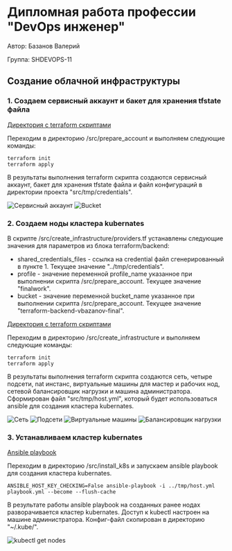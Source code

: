 # Дипломная работа профессии "DevOps инженер"

Автор: Базанов Валерий

Группа: SHDEVOPS-11


## Создание облачной инфраструктуры

### 1. Создаем сервисный аккаунт и бакет для хранения tfstate файла

[Директория с terraform скриптами](./src/prepare_account/)

Переходим в директорию /src/prepare_account и выполняем следующие команды:

```
terraform init
terraform apply
```

В результаты выполнения terraform скрипта создаются сервисный аккаунт, бакет для хранения tfstate файла и файл конфигураций в директории проекта "src/tmp/credentials".

<image src="img/service_account.png" alt="Сервисный аккаунт">

<image src="img/bucket.png" alt="Bucket">


### 2. Создаем ноды кластера kubernates

В скрипте /src/create_infrastructure/providers.tf устанавлены следующие значения для параметров из блока terraform/backend:
- shared_credentials_files - ссылка на credential файл сгенерированный в пункте 1. Текущее значение "../tmp/credentials".
- profile - значение переменной profile_name указанное при выполнении скрипта /src/prepare_account. Текущее значение "finalwork".
- bucket - значение переменной bucket_name указанное при выполнении скрипта /src/prepare_account. Текущее значение "terraform-backend-vbazanov-final".

[Директория с terraform скриптами](./src/create_infrastructure/)

Переходим в директорию /src/create_infrastructure и выполняем следующие команды:

```
terraform init
terraform apply
```

В результаты выполнения terraform скрипта создаются сеть, четыре подсети, nat инстанс, виртуальные машины для мастер и рабочих нод, сетевой балансировщик нагрузки и машина администратора. Сформирован файл "src/tmp/host.yml", который будет использоваться ansible для создания кластера kubernates.

<image src="img/tbd" alt="Сеть">

<image src="img/tbd" alt="Подсети">

<image src="img/tbd" alt="Виртуальные машины">

<image src="img/tbd" alt="Балансировщик нагрузки">


### 3. Устанавливаем кластер kubernates

[Ansible playbook](./src/install_k8s/playbook.yml)

Переходим в директорию /src/install_k8s и запускаем ansible playbook для создания кластера kubernates.

```
ANSIBLE_HOST_KEY_CHECKING=False ansible-playbook -i ../tmp/host.yml playbook.yml --become --flush-cache
```

В результате работы ansible playbook на созданных ранее нодах разворачивается кластер kubernates. 
Доступ к kubectl настроен на машине администратора. Конфиг-файл скопирован в директорию "~/.kube/".

<image src="img/tbd" alt="kubectl get nodes">
